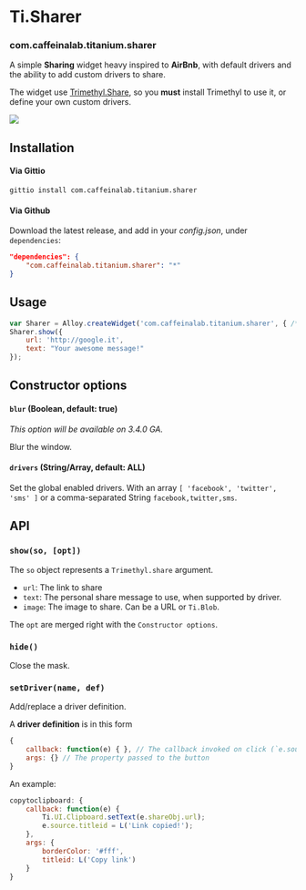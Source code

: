 # Ti.Sharer

### com.caffeinalab.titanium.sharer

A simple **Sharing** widget heavy inspired to **AirBnb**, with default
 drivers and the ability to add custom drivers to share.

The widget use [Trimethyl.Share](https://github.com/CaffeinaLab/Trimethyl), so you **must** install Trimethyl to use it, or define your own custom drivers.

![](http://cl.ly/image/0i092a3w2L1H/687474703a2f2f662e636c2e6c792f6974656d732f3365306e337132723059316f31673372334b30432f494d475f313138342e504e47_iphone5c_yellow_portrait.png)

## Installation

#### Via Gittio

```
gittio install com.caffeinalab.titanium.sharer
```

#### Via Github

Download the latest release, and add in your *config.json*, under `dependencies`:

```json
"dependencies": {
    "com.caffeinalab.titanium.sharer": "*"
}
```

## Usage


```javascript
var Sharer = Alloy.createWidget('com.caffeinalab.titanium.sharer', { /* opt */ });
Sharer.show({
	url: 'http://google.it',
	text: "Your awesome message!"
});
```

## Constructor options

#### `blur` (Boolean, default: true)

*This option will be available on 3.4.0 GA.*

Blur the window.

#### `drivers` (String/Array, default: ALL)

Set the global enabled drivers. 
With an array `[ 'facebook', 'twitter', 'sms' ]` or a comma-separated String `facebook,twitter,sms`.

## API

### `show(so, [opt]) `

The `so` object represents a `Trimethyl.share` argument.

* `url`: The link to share
* `text`: The personal share message to use, when supported by driver.
* `image`: The image to share. Can be a URL or `Ti.Blob`.

The `opt` are merged right with the `Constructor options`.

### `hide()`

Close the mask.

### `setDriver(name, def)`

Add/replace a driver definition.

A **driver definition** is in this form

```javascript
{
	callback: function(e) { }, // The callback invoked on click (`e.source` represents the Button`
	args: {} // The property passed to the button
}
```

An example:

```javascript
copytoclipboard: {
	callback: function(e) {
		Ti.UI.Clipboard.setText(e.shareObj.url);
		e.source.titleid = L('Link copied!');
	},
	args: {
		borderColor: '#fff',
		titleid: L('Copy link')
	}
}
```
